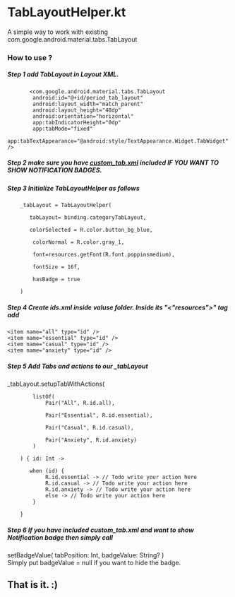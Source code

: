 # TabLayoutHelper.kt
A simple way to work with existing com.google.android.material.tabs.TabLayout

### How to use ?

##### Step 1 add TabLayout in Layout XML.

           <com.google.android.material.tabs.TabLayout
            android:id="@+id/period_tab_layout"
            android:layout_width="match_parent"
            android:layout_height="48dp"
            android:orientation="horizontal"
            app:tabIndicatorHeight="0dp"
            app:tabMode="fixed"
            app:tabTextAppearance="@android:style/TextAppearance.Widget.TabWidget" />
            
            
##### Step 2 make sure you have <a href="custom_tab.xml">custom_tab.xml</a> included IF YOU WANT TO SHOW NOTIFICATION BADGES.


##### Step 3 Initialize TabLayoutHelper as follows

        _tabLayout = TabLayoutHelper(
        
           tabLayout= binding.categoryTabLayout,
           
           colorSelected = R.color.button_bg_blue,
           
            colorNormal = R.color.gray_1,
            
            font=resources.getFont(R.font.poppinsmedium),
            
            fontSize = 16f,
            
            hasBadge = true  
            
        )
        
##### Step 4 Create ids.xml inside valuse folder. Inside its "<"resources">"  tag add


    <item name="all" type="id" />
    <item name="essential" type="id" />
    <item name="casual" type="id" />
    <item name="anxiety" type="id" />

##### Step 5 Add Tabs and actions to our _tabLayout

_tabLayout.setupTabWithActions(

            listOf(
                Pair("All", R.id.all),
                
                Pair("Essential", R.id.essential),
                
                Pair("Casual", R.id.casual),
                
                Pair("Anxiety", R.id.anxiety)
            )
            
        ) { id: Int ->

           when (id) {
                R.id.essential -> // Todo write your action here
                R.id.casual -> // Todo write your action here
                R.id.anxiety -> // Todo write your action here
                else -> // Todo write your action here
            }

        }
        
##### Step 6 If you have included custom_tab.xml and want to show Notification badge then simply call 

setBadgeValue( tabPosition: Int, badgeValue: String? ) <br>
Simply put badgeValue = null if you want to hide the badge.

## That is it. :)
